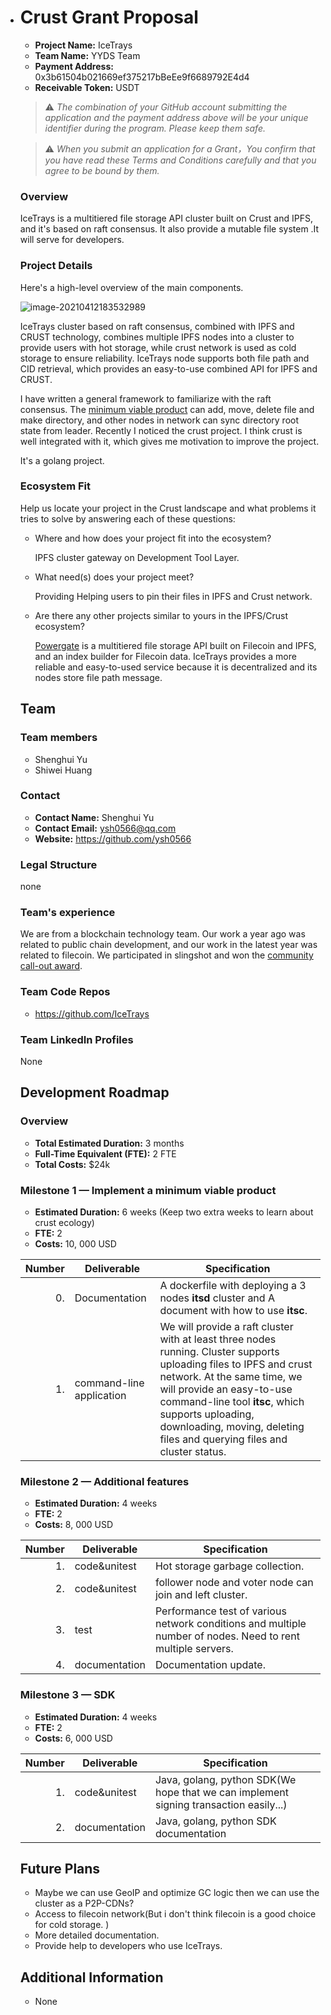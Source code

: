 * # Crust Grant Proposal

  * **Project Name:** IceTrays 
  * **Team Name:** YYDS Team
  * **Payment Address:** 0x3b61504b021669ef375217bBeEe9f6689792E4d4
  * **Receivable Token:** USDT

  > ⚠️ *The combination of your GitHub account submitting the application and the payment address above will be your unique identifier during the program. Please keep them safe.*

  > ⚠️ *When you submit an application for a Grant，You confirm that you have read these Terms and Conditions carefully and that you agree to be bound by them.*

  ### Overview

  IceTrays is a multitiered file storage API cluster built on Crust and IPFS,  and it's based on raft consensus. It also provide a mutable file system .It will serve for developers.

  ### Project Details 

  Here's a high-level overview of the main components.

  ![image-20210412183532989](https://user-images.githubusercontent.com/19503475/115512688-d36ed080-a2b4-11eb-954a-c896d63e349e.png)

  IceTrays cluster based on raft consensus, combined with IPFS and CRUST technology, combines multiple IPFS nodes into a cluster to provide users with hot storage, while crust network is used as cold storage to ensure reliability. IceTrays node supports both file path and CID retrieval, which provides an easy-to-use  combined API for IPFS and CRUST. 

   I have written a general framework to familiarize  with the raft consensus. The [minimum viable product](https://github.com/ysh0566/ipfs-fs-cluster) can add, move, delete file and make directory, and  other nodes in network can sync directory root state from leader. Recently I noticed the crust project. I think crust is well integrated with it, which gives me motivation to improve the project.

   It's a golang project.

  

  ### Ecosystem Fit 

  Help us locate your project in the Crust landscape and what problems it tries to solve by answering each of these questions:

  * Where and how does your project fit into the ecosystem? 

     IPFS cluster gateway on Development Tool Layer.

  * What need(s) does your project meet? 

    Providing  Helping users to pin their files in IPFS and Crust network.

  * Are there any other projects similar to yours in the IPFS/Crust ecosystem? 

    [Powergate](https://github.com/textileio/powergate) is a multitiered file storage API built on Filecoin and IPFS, and an index builder for Filecoin data. IceTrays provides a more reliable  and easy-to-used service because it is decentralized and its nodes store file path message.

  ## Team

  ### Team members

  * Shenghui Yu
  * Shiwei Huang	

  ### Contact

  * **Contact Name:** Shenghui Yu
  * **Contact Email:** ysh0566@qq.com
  * **Website:** https://github.com/ysh0566

  ### Legal Structure 

  none

  ### Team's experience

  We are from a blockchain technology team. Our work a year ago was related to public chain development, and our work in the latest year was related to filecoin. We participated in slingshot and won the [community call-out award](https://github.com/filecoin-project/slingshot/blob/master/participants/ChainsData.md).

  ### Team Code Repos

  * https://github.com/IceTrays

  ### Team LinkedIn Profiles

  None

  ## Development Roadmap

  ### Overview

  * **Total Estimated Duration:** 3 months
  * **Full-Time Equivalent (FTE):**  2 FTE
  * **Total Costs:**  $24k

  ### Milestone 1 — Implement a minimum viable product

  * **Estimated Duration:** 6 weeks (Keep two extra weeks to learn about crust ecology)
  * **FTE:**  2
  * **Costs:** 10, 000 USD

  | Number | Deliverable              | Specification                                                |
  | -----: | ------------------------ | ------------------------------------------------------------ |
  |     0. | Documentation            | A dockerfile with deploying a 3 nodes **itsd** cluster and A document with how to use **itsc**. |
  |     1. | command-line application | We will provide a raft cluster with at least three nodes running. Cluster supports uploading files to IPFS and crust network. At the same time, we will provide an easy-to-use command-line tool **itsc**, which supports uploading, downloading, moving, deleting files and querying files and cluster status. |

  

  ### Milestone 2 — Additional features

  * **Estimated Duration:** 4 weeks
  * **FTE:**  2
  * **Costs:** 8, 000 USD

  | Number | Deliverable   | Specification                                                |
  | -----: | ------------- | ------------------------------------------------------------ |
  |     1. | code&unitest  | Hot storage garbage collection.                              |
  |     2. | code&unitest  | follower node and voter node can join and left cluster.      |
  |     3. | test          | Performance test of various network conditions and multiple number of nodes. Need to rent multiple servers. |
  |     4. | documentation | Documentation update.                                        |

  

  ### Milestone 3 — SDK

  * **Estimated Duration:** 4 weeks
  * **FTE:**  2
  * **Costs:** 6, 000 USD

  | Number | Deliverable   | Specification                                                |
  | -----: | ------------- | ------------------------------------------------------------ |
  |     1. | code&unitest  | Java, golang, python SDK(We hope that we can implement signing transaction easily...) |
  |     2. | documentation | Java, golang, python SDK  documentation                      |


  ## 

  

  ## Future Plans

  - Maybe we can use GeoIP and optimize GC logic then we can use the cluster as a P2P-CDNs?
  - Access to filecoin network(But i don't think filecoin is a good choice for cold storage. )
  - More detailed documentation.
  - Provide help to developers who use IceTrays.


  ## Additional Information 

  * None
